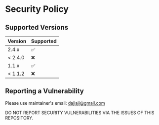 # Security Policy

## Supported Versions

| Version | Supported          |
| ------- | ------------------ |
| 2.4.x   | :white_check_mark: |
| < 2.4.0 | :x:                |
| 1.1.x   | :white_check_mark: |
| < 1.1.2 | :x:                |

## Reporting a Vulnerability

Please use maintainer's email: dajiaji@gmail.com

DO NOT REPORT SECURITY VULNERABILITIES VIA THE ISSUES OF THIS REPOSITORY.
